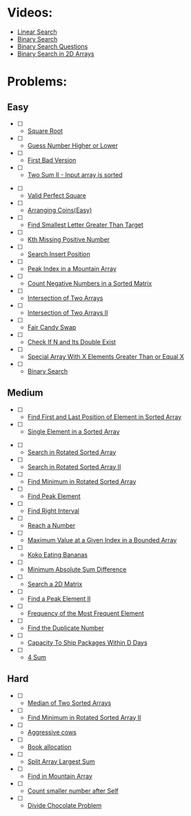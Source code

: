 # Videos:
- [Linear Search](https://youtu.be/_HRA37X8N_Q)
- [Binary Search](https://youtu.be/f6UU7V3szVw)
- [Binary Search Questions](https://youtu.be/W9QJ8HaRvJQ)
- [Binary Search in 2D Arrays](https://youtu.be/enI_KyGLYPo)

# Problems:

## Easy
* [ ] - [Square Root](https://leetcode.com/problems/sqrtx/)
* [ ] - [Guess Number Higher or Lower](https://leetcode.com/problems/guess-number-higher-or-lower/)
* [ ] - [First Bad Version](https://leetcode.com/problems/first-bad-version/)
* [ ] - [Two Sum II - Input array is sorted](https://leetcode.com/problems/two-sum-ii-input-array-is-sorted/)
- [ ] - [Valid Perfect Square](https://leetcode.com/problems/valid-perfect-square/)
- [ ] - [Arranging Coins(Easy)](https://leetcode.com/problems/arranging-coins/)
- [ ] - [Find Smallest Letter Greater Than Target](https://leetcode.com/problems/find-smallest-letter-greater-than-target/)
- [ ] - [Kth Missing Positive Number](https://leetcode.com/problems/kth-missing-positive-number/)
- [ ] - [Search Insert Position](https://leetcode.com/problems/search-insert-position/)
- [ ] - [Peak Index in a Mountain Array](https://leetcode.com/problems/peak-index-in-a-mountain-array/)
- [ ] - [Count Negative Numbers in a Sorted Matrix](https://leetcode.com/problems/count-negative-numbers-in-a-sorted-matrix/)
- [ ] - [Intersection of Two Arrays](https://leetcode.com/problems/intersection-of-two-arrays/)
- [ ] - [Intersection of Two Arrays II](https://leetcode.com/problems/intersection-of-two-arrays-ii/)
- [ ] - [Fair Candy Swap](https://leetcode.com/problems/fair-candy-swap/)
- [ ] - [Check If N and Its Double Exist](https://leetcode.com/problems/check-if-n-and-its-double-exist/)
- [ ] - [Special Array With X Elements Greater Than or Equal X](https://leetcode.com/problems/special-array-with-x-elements-greater-than-or-equal-x/)
- [ ] - [Binary Search](https://leetcode.com/problems/binary-search/)

## Medium
* [ ] - [Find First and Last Position of Element in Sorted Array](https://leetcode.com/problems/find-first-and-last-position-of-element-in-sorted-array/)
* [ ] - [Single Element in a Sorted Array](https://leetcode.com/problems/single-element-in-a-sorted-array/)
- [ ] - [Search in Rotated Sorted Array](https://leetcode.com/problems/search-in-rotated-sorted-array/)
- [ ] - [Search in Rotated Sorted Array II](https://leetcode.com/problems/search-in-rotated-sorted-array-ii/)
- [ ] - [Find Minimum in Rotated Sorted Array](https://leetcode.com/problems/find-minimum-in-rotated-sorted-array/)
- [ ] - [Find Peak Element](https://leetcode.com/problems/find-peak-element/)
- [ ] - [Find Right Interval](https://leetcode.com/problems/find-right-interval/)
- [ ] - [Reach a Number](https://leetcode.com/problems/reach-a-number/)
- [ ] - [Maximum Value at a Given Index in a Bounded Array](https://leetcode.com/problems/maximum-value-at-a-given-index-in-a-bounded-array/)
- [ ] - [Koko Eating Bananas](https://leetcode.com/problems/koko-eating-bananas/)
- [ ] - [Minimum Absolute Sum Difference](https://leetcode.com/problems/minimum-absolute-sum-difference/)
- [ ] - [Search a 2D Matrix](https://leetcode.com/problems/search-a-2d-matrix/)
- [ ] - [Find a Peak Element II](https://leetcode.com/problems/find-a-peak-element-ii/)
- [ ] - [Frequency of the Most Frequent Element](https://leetcode.com/problems/frequency-of-the-most-frequent-element/)
- [ ] - [Find the Duplicate Number](https://leetcode.com/problems/find-the-duplicate-number/)
- [ ] - [Capacity To Ship Packages Within D Days](https://leetcode.com/problems/capacity-to-ship-packages-within-d-days/)
- [ ] - [4 Sum](https://leetcode.com/problems/4sum/)

## Hard
- [ ] - [Median of Two Sorted Arrays](https://leetcode.com/problems/median-of-two-sorted-arrays/)
- [ ] - [Find Minimum in Rotated Sorted Array II](https://leetcode.com/problems/find-minimum-in-rotated-sorted-array-ii/)
- [ ] - [Aggressive cows](https://www.spoj.com/problems/AGGRCOW/)
- [ ] - [Book allocation](https://www.geeksforgeeks.org/allocate-minimum-number-pages/)
- [ ] - [Split Array Largest Sum](https://leetcode.com/problems/split-array-largest-sum/)
- [ ] - [Find in Mountain Array](https://leetcode.com/problems/find-in-mountain-array/)
- [ ] - [Count smaller number after Self](https://leetcode.com/problems/count-of-smaller-numbers-after-self/)
- [ ] - [Divide Chocolate Problem](https://curiouschild.github.io/leetcode/2019/06/21/divide-chocolate.html)
